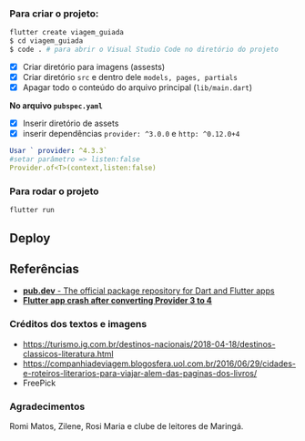 ### Para criar o projeto:

```bash
flutter create viagem_guiada
$ cd viagem_guiada
$ code . # para abrir o Visual Studio Code no diretório do projeto
```

- [x] Criar diretório para imagens (assests)
- [x] Criar diretório `src` e dentro dele `models, pages, partials`
- [x] Apagar todo o conteúdo do arquivo principal (`lib/main.dart`)

**No arquivo `pubspec.yaml`**

- [x] Inserir diretório de assets
- [x] inserir dependências `provider: ^3.0.0` e  `http: ^0.12.0+4`

```yaml
Usar ` provider: ^4.3.3`
#setar parâmetro => listen:false
Provider.of<T>(context,listen:false)
```

### Para rodar o projeto

`flutter run`

## Deploy





## Referências

- [**pub.dev** - The official package repository for Dart and Flutter apps](https://pub.dev/)
- [**Flutter app crash after converting Provider 3 to 4**](https://stackoverflow.com/questions/59590673/flutter-app-crash-after-converting-provider-3-to-4)

### Créditos dos textos e imagens

- https://turismo.ig.com.br/destinos-nacionais/2018-04-18/destinos-classicos-literatura.html
- https://companhiadeviagem.blogosfera.uol.com.br/2016/06/29/cidades-e-roteiros-literarios-para-viajar-alem-das-paginas-dos-livros/
- FreePick

### Agradecimentos

Romi Matos, Zilene, Rosi Maria e clube de leitores de Maringá.